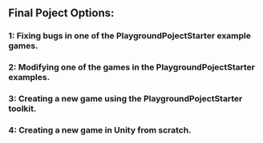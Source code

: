 ## Final Poject Options:

### 1: Fixing bugs in one of the PlaygroundPojectStarter example games.

### 2: Modifying one of the games in the PlaygroundPojectStarter examples.

### 3: Creating a new game using the PlaygroundPojectStarter toolkit.

### 4: Creating a new game in Unity from scratch.
